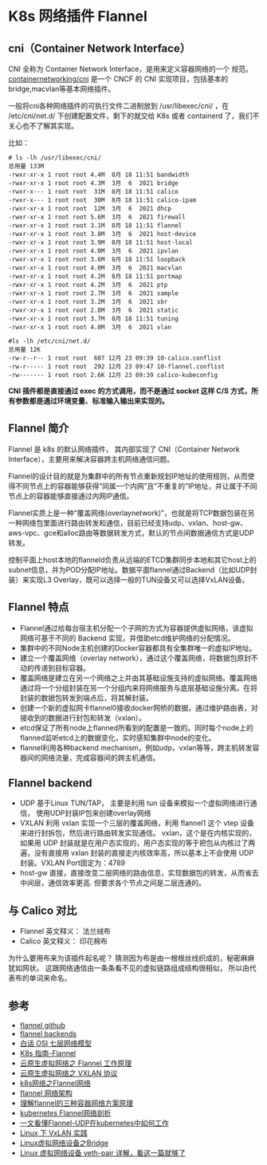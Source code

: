 # K8s 网络插件 Flannel

## cni（Container Network Interface）

CNI 全称为 Container Network Interface，是用来定义容器网络的一个 规范。[containernetworking/cni](https://github.com/containernetworking/cni) 是一个 CNCF 的 CNI 实现项目，包括基本的 bridge,macvlan等基本网络插件。

一般将cni各种网络插件的可执行文件二进制放到 /usr/libexec/cni/ ，在 /etc/cni/net.d/ 下创建配置文件，剩下的就交给 K8s 或者 containerd 了，我们不关心也不了解其实现。

比如：

```
# ls -lh /usr/libexec/cni/
总用量 133M
-rwxr-xr-x 1 root root 4.4M  8月 18 11:51 bandwidth
-rwxr-xr-x 1 root root 4.3M  3月  6  2021 bridge
-rwxr-x--- 1 root root  31M  8月 18 11:51 calico
-rwxr-x--- 1 root root  30M  8月 18 11:51 calico-ipam
-rwxr-xr-x 1 root root  12M  3月  6  2021 dhcp
-rwxr-xr-x 1 root root 5.6M  3月  6  2021 firewall
-rwxr-xr-x 1 root root 3.1M  8月 18 11:51 flannel
-rwxr-xr-x 1 root root 3.8M  3月  6  2021 host-device
-rwxr-xr-x 1 root root 3.9M  8月 18 11:51 host-local
-rwxr-xr-x 1 root root 4.0M  3月  6  2021 ipvlan
-rwxr-xr-x 1 root root 3.6M  8月 18 11:51 loopback
-rwxr-xr-x 1 root root 4.0M  3月  6  2021 macvlan
-rwxr-xr-x 1 root root 4.2M  8月 18 11:51 portmap
-rwxr-xr-x 1 root root 4.2M  3月  6  2021 ptp
-rwxr-xr-x 1 root root 2.7M  3月  6  2021 sample
-rwxr-xr-x 1 root root 3.2M  3月  6  2021 sbr
-rwxr-xr-x 1 root root 2.8M  3月  6  2021 static
-rwxr-xr-x 1 root root 3.7M  8月 18 11:51 tuning
-rwxr-xr-x 1 root root 4.0M  3月  6  2021 vlan

#ls -lh /etc/cni/net.d/
总用量 12K
-rw-r--r-- 1 root root  607 12月 23 09:39 10-calico.conflist
-rw-r----- 1 root root  292 12月 23 09:47 10-flannel.conflist
-rw------- 1 root root 2.6K 12月 23 09:39 calico-kubeconfig

```

**CNI 插件都是直接通过 exec 的方式调用，而不是通过 socket 这样 C/S 方式，所有参数都是通过环境变量、标准输入输出来实现的。**



## Flannel 简介

Flannel 是 k8s 的默认网络插件， 其内部实现了 CNI（Container Network Interface），主要用来解决容器跨主机网络通信问题。

Flannel的设计目的就是为集群中的所有节点重新规划IP地址的使用规则，从而使得不同节点上的容器能够获得“同属一个内网”且”不重复的”IP地址，并让属于不同节点上的容器能够直接通过内网IP通信。

Flannel实质上是一种“覆盖网络(overlaynetwork)”，也就是将TCP数据包装在另一种网络包里面进行路由转发和通信，目前已经支持udp、vxlan、host-gw、aws-vpc、gce和alloc路由等数据转发方式，默认的节点间数据通信方式是UDP转发。



控制平面上host本地的flanneld负责从远端的ETCD集群同步本地和其它host上的subnet信息，并为POD分配IP地址。数据平面flannel通过Backend（比如UDP封装）来实现L3 Overlay，既可以选择一般的TUN设备又可以选择VxLAN设备。



## Flannel 特点

- Flannel通过给每台宿主机分配一个子网的方式为容器提供虚拟网络，该虚拟网络可基于不同的 Backend 实现，并借助etcd维护网络的分配情况。
- 集群中的不同Node主机创建的Docker容器都具有全集群唯一的虚拟IP地址。
- 建立一个覆盖网络（overlay network），通过这个覆盖网络，将数据包原封不动的传递到目标容器。
- 覆盖网络是建立在另一个网络之上并由其基础设施支持的虚拟网络。覆盖网络通过将一个分组封装在另一个分组内来将网络服务与底层基础设施分离。在将封装的数据包转发到端点后，将其解封装。
- 创建一个新的虚拟网卡flannel0接收docker网桥的数据，通过维护路由表，对接收到的数据进行封包和转发（vxlan）。
- etcd保证了所有node上flanned所看到的配置是一致的。同时每个node上的flanned监听etcd上的数据变化，实时感知集群中node的变化。
- flannel利用各种backend mechanism，例如udp，vxlan等等，跨主机转发容器间的网络流量，完成容器间的跨主机通信。


## Flannel backend

- UDP  基于Linux TUN/TAP， 主要是利用 tun 设备来模拟一个虚拟网络进行通信， 使用UDP封装IP包来创建overlay网络
- VXLAN 利用 vxlan 实现一个三层的覆盖网络，利用 flannel1 这个 vtep 设备来进行封拆包，然后进行路由转发实现通信。 vxlan，这个是在内核实现的，如果用 UDP 封装就是在用户态实现的，用户态实现的等于把包从内核过了两遍，没有直接用 vxlan 封装的直接走内核效率高，所以基本上不会使用 UDP 封装。VXLAN Port固定为：4789
- host-gw 直接，直接改变二层网络的路由信息，实现数据包的转发，从而省去中间层，通信效率更高. 但要求各个节点之间是二层连通的。

## 与 Calico 对比

- Flannel 英文释义： 法兰绒布
- Calico 英文释义： 印花棉布

为什么要用布来为该插件起名呢？ 猜测因为布是由一根根丝线织成的，秘密麻麻犹如网状。 这跟网络通信由一条条看不见的虚拟链路组成结构很相似， 所以由代表布的单词来命名。

## 参考

- [flannel github](https://github.com/flannel-io/flannel)
- [flannel backends](https://github.com/flannel-io/flannel/blob/master/Documentation/backends.md)
- [白话 OSI 七层网络模型](https://www.freecodecamp.org/chinese/news/osi-model-networking-layers/)
- [K8s 指南-Flannel](https://kubernetes.feisky.xyz/extension/network/flannel)
- [云原生虚拟网络之 Flannel 工作原理](https://www.luozhiyun.com/archives/695)
- [云原生虚拟网络之 VXLAN 协议](https://www.luozhiyun.com/archives/687)
- [k8s网络之Flannel网络](https://www.cnblogs.com/goldsunshine/p/10740928.html)
- [flannel 网络架构](https://ggaaooppeenngg.github.io/zh-CN/2017/09/21/flannel-%E7%BD%91%E7%BB%9C%E6%9E%B6%E6%9E%84/)
- [理解flannel的三种容器网络方案原理](https://www.zhengwenfeng.com/pages/d9d0ce/)
- [kubernetes Flannel网络剖析](https://plantegg.github.io/2022/01/19/kubernetes_Flannel%E7%BD%91%E7%BB%9C%E5%89%96%E6%9E%90/)
- [一文看懂Flannel-UDP在kubernetes中如何工作](https://cloud.tencent.com/developer/article/1793755)
- [Linux 下 VxLAN 实践](https://github.com/xujiyou/blog-data/blob/master/Linux/%E7%BD%91%E7%BB%9C/Linux%E4%B8%8BVxLAN%E5%AE%9E%E8%B7%B5.md)
- [Linux虚拟网络设备之Bridge](https://github.com/xujiyou/blog-data/blob/master/Linux/%E7%BD%91%E7%BB%9C/Linux%E8%99%9A%E6%8B%9F%E7%BD%91%E7%BB%9C%E8%AE%BE%E5%A4%87%E4%B9%8BBridge.md)
- [Linux 虚拟网络设备 veth-pair 详解，看这一篇就够了](https://www.cnblogs.com/bakari/p/10613710.html)
